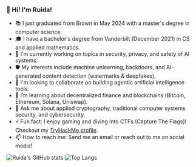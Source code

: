 ### 👋 Hi! I'm Ruida!
- 📚 I just graduated from Brown in May 2024 with a master's degree in computer science.
- 🎓 I have a bachelor's degree from Vanderbilt (December 2021) in CS and applied mathematics.
- 🌱 I'm currently working on topics in security, privacy, and safety of AI systems.
- 🛡️ My interests include machine unlearning, backdoors, and AI-generated content detection (watermarks & deepfakes).
- 🙌 I'm looking to collaborate on building agentic artificial intelligence tools.
- 🤔 I’m learning about decentralized finance and blockchains (Bitcoin, Ethereum, Solana, Uniswap).
- 💬 Ask me about applied cryptography, traditional computer systems security, and cybersecurity.
- ⚡ Fun fact: I enjoy gaming and diving into CTFs (Capture The Flags)! Checkout my [TryHackMe profile](https://tryhackme.com/r/p/ruidazeng).
- 📫 How to reach me: Send me an email or reach out to me on social media!

![Ruida's GitHub stats](https://github-readme-stats.vercel.app/api?username=ruidazeng)
![Top Langs](https://github-readme-stats.vercel.app/api/top-langs/?username=ruidazeng&layout=donut&size_weight=0.3&count_weight=0.7)
